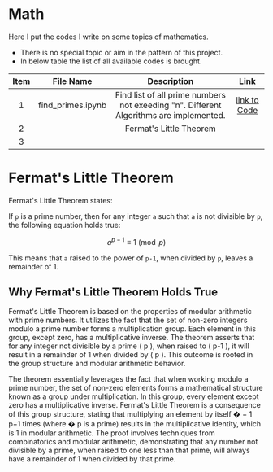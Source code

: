 # Math
Here I put the codes I write on some topics of mathematics.  
* There is no special topic or aim in the pattern of this project.  
* In below table the list of all available codes is brought.


| Item | File Name | Description | Link |
|:---------:|:--------:|:---------:|:---------:|
| 1 | find_primes.ipynb | Find list of all prime numbers not exeeding "n". Different Algorithms are implemented. | [link to Code](https://github.com/mohsenhy/Math/blob/main/find_primes.ipynb) |
| 2 |  |Fermat's Little Theorem |  |
| 3 |  |  |  |


# Fermat's Little Theorem

Fermat's Little Theorem states:

If `p` is a prime number, then for any integer `a` such that `a` is not divisible by `p`, the following equation holds true:  

$$
a^{p-1} \equiv 1 \pmod{p}
$$  

This means that `a` raised to the power of `p-1`, when divided by `p`, leaves a remainder of 1.  



## Why Fermat's Little Theorem Holds True

Fermat's Little Theorem is based on the properties of modular arithmetic with prime numbers. It utilizes the fact that the set of non-zero integers modulo a prime number forms a multiplication group. Each element in this group, except zero, has a multiplicative inverse. The theorem asserts that for any integer not divisible by a prime \( p \), when raised to \( p-1 \), it will result in a remainder of 1 when divided by \( p \). This outcome is rooted in the group structure and modular arithmetic behavior.


      



The theorem essentially leverages the fact that when working modulo a prime number, the set of non-zero elements forms a mathematical structure known as a group under multiplication. In this group, every element except zero has a multiplicative inverse. Fermat's Little Theorem is a consequence of this group structure, stating that multiplying an element by itself 
�
−
1
p−1 times (where 
�
p is a prime) results in the multiplicative identity, which is 1 in modular arithmetic. The proof involves techniques from combinatorics and modular arithmetic, demonstrating that any number not divisible by a prime, when raised to one less than that prime, will always have a remainder of 1 when divided by that prime.

